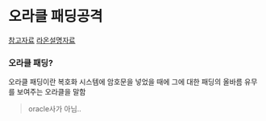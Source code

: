 # 오라클 패딩공격
[참고자료](https://bperhaps.tistory.com/entry/%EC%98%A4%EB%9D%BC%ED%81%B4-%ED%8C%A8%EB%94%A9-%EA%B3%B5%EA%B2%A9-%EA%B8%B0%EC%B4%88-%EC%84%A4%EB%AA%85-Oracle-Padding-Attack)
[라온설명자료](https://core-research-team.github.io/2020-03-30/Padding-Oracle-Attack)

### 오라클 패딩?
오라클 패딩이란 복호화 시스템에 암호문을 넣었을 때에 그에 대한 패딩의 올바름 유무를 보여주는 오라클을 말함
> oracle사가 아님..


